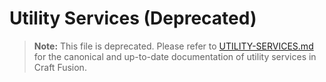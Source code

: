 <!-- filepath: c:\repos\craft-fusion\documentation\services\utilities.md -->
# Utility Services (Deprecated)

> **Note:** This file is deprecated. Please refer to [UTILITY-SERVICES.md](./UTILITY-SERVICES.md) for the canonical and up-to-date documentation of utility services in Craft Fusion.